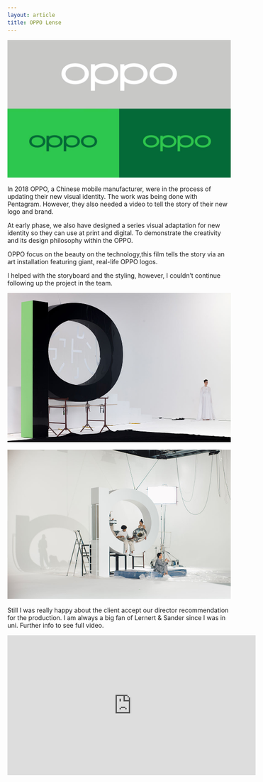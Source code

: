 ```yaml
---
layout: article
title: OPPO Lense
---
```

![](/assets/uploads/374461568063744_.pic.jpg)

In 2018 OPPO, a Chinese mobile manufacturer, were in the process of updating their new visual identity. The work was being done with Pentagram. However, they also needed a video to tell the story of their new logo and brand.

At early phase, we also have designed a series visual adaptation for new identity so they can use at print and digital. To demonstrate the creativity and its design philosophy within the OPPO.

OPPO focus on the beauty on the technology,this film tells the story via an art installation featuring giant, real-life OPPO logos. 

I helped with the storyboard and the styling, however, I couldn’t continue following up the project in the team.

![](/assets/uploads/oppo-new-visual-identity7.jpg)

![](/assets/uploads/oppo-new-visual-identity4.jpg)

Still I was really happy about the client accept our director recommendation for the production. I am always a big fan of Lernert & Sander since I was in uni. Further info to see full video.

<iframe width="560" height="315" src="https://www.youtube.com/embed/fcF2eVHe_FA" frameborder="0" allow="accelerometer; autoplay; encrypted-media; gyroscope; picture-in-picture" allowfullscreen></iframe>
